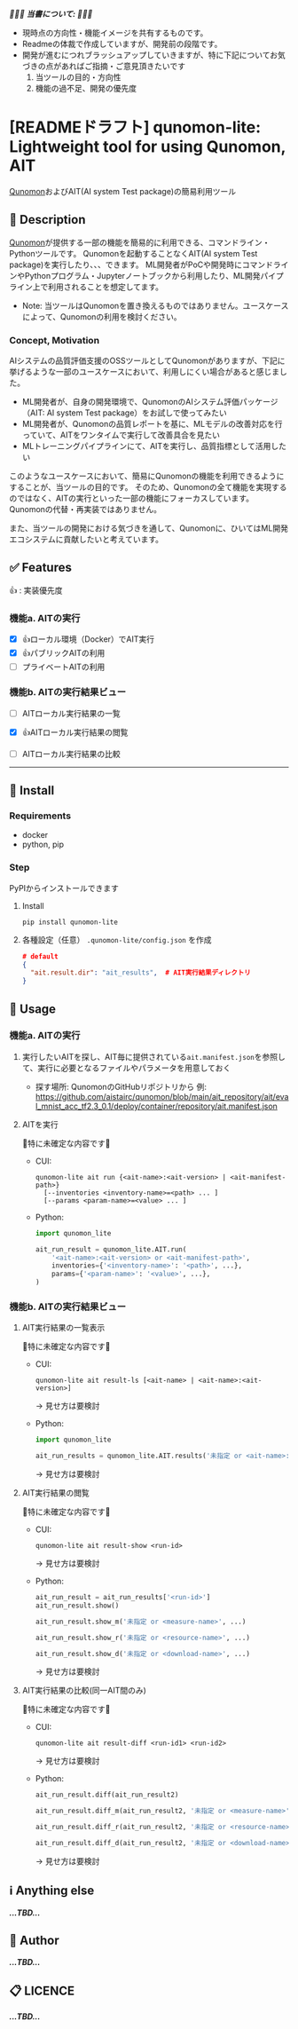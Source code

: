 ***:construction::construction::construction: 当書について: :construction::construction::construction:***
* 現時点の方向性・機能イメージを共有するものです。
* Readmeの体裁で作成していますが、開発前の段階です。
* 開発が進むにつれブラッシュアップしていきますが、特に下記についてお気づきの点があればご指摘・ご意見頂きたいです
  1. 当ツールの目的・方向性
  1. 機能の過不足、開発の優先度


# [READMEドラフト] qunomon-lite: Lightweight tool for using Qunomon, AIT

[Qunomon](https://aistairc.github.io/qunomon/)およびAIT(AI system Test package)の簡易利用ツール

## :pushpin: Description

[Qunomon](https://aistairc.github.io/qunomon/)が提供する一部の機能を簡易的に利用できる、コマンドライン・Pythonツールです。
Qunomonを起動することなくAIT(AI system Test package)を実行したり、、、できます。
ML開発者がPoCや開発時にコマンドラインやPythonプログラム・Jupyterノートブックから利用したり、ML開発パイプライン上で利用されることを想定してます。

* Note: 当ツールはQunomonを置き換えるものではありません。ユースケースによって、Qunomonの利用を検討ください。

### Concept, Motivation

AIシステムの品質評価支援のOSSツールとしてQunomonがありますが、下記に挙げるような一部のユースケースにおいて、利用しにくい場合があると感じました。
* ML開発者が、自身の開発環境で、QunomonのAIシステム評価パッケージ（AIT: AI system Test package）をお試しで使ってみたい
* ML開発者が、Qunomonの品質レポートを基に、MLモデルの改善対応を行っていて、AITをワンタイムで実行して改善具合を見たい
* MLトレーニングパイプラインにて、AITを実行し、品質指標として活用したい

このようなユースケースにおいて、簡易にQunomonの機能を利用できるようにすることが、当ツールの目的です。
そのため、Qunomonの全て機能を実現するのではなく、AITの実行といった一部の機能にフォーカスしています。
Qunomonの代替・再実装ではありません。

また、当ツールの開発における気づきを通して、Qunomonに、ひいてはML開発エコシステムに貢献したいと考えています。

## :white_check_mark: Features

:+1: : 実装優先度

### 機能a. AITの実行

* [x] :+1:ローカル環境（Docker）でAIT実行
* [x] :+1:パブリックAITの利用
* [ ] プライベートAITの利用

### 機能b. AITの実行結果ビュー

* [ ] AITローカル実行結果の一覧
* [x] :+1:AITローカル実行結果の閲覧
* [ ] AITローカル実行結果の比較


---

## :floppy_disk: Install

### Requirements

* docker
* python, pip


### Step

PyPIからインストールできます

1. Install
    ```shell
    pip install qunomon-lite
    ```

1. 各種設定（任意）
    `.qunomon-lite/config.json` を作成
    ```json
    # default
    {
      "ait.result.dir": "ait_results",  # AIT実行結果ディレクトリ
    }
    ```

## :rocket: Usage

### 機能a. AITの実行

1. 実行したいAITを探し、AIT毎に提供されている`ait.manifest.json`を参照して、実行に必要となるファイルやパラメータを用意しておく
    * 探す場所: QunomonのGitHubリポジトリから
      例: https://github.com/aistairc/qunomon/blob/main/ait_repository/ait/eval_mnist_acc_tf2.3_0.1/deploy/container/repository/ait.manifest.json

1. AITを実行

    :construction:特に未確定な内容です:construction:

    * CUI:
      ```shell
      qunomon-lite ait run {<ait-name>:<ait-version> | <ait-manifest-path>}
        [--inventories <inventory-name>=<path> ... ]
        [--params <param-name>=<value> ... ]
      ```

    * Python:
      ```python
      import qunomon_lite

      ait_run_result = qunomon_lite.AIT.run(
          '<ait-name>:<ait-version> or <ait-manifest-path>',
          inventories={'<inventory-name>': '<path>', ...},
          params={'<param-name>': '<value>', ...},
      )
      ```

### 機能b. AITの実行結果ビュー

1. AIT実行結果の一覧表示

    :construction:特に未確定な内容です:construction:

    * CUI:
      ```shell
      qunomon-lite ait result-ls [<ait-name> | <ait-name>:<ait-version>]
      ```
      → 見せ方は要検討

    * Python:
      ```python
      import qunomon_lite

      ait_run_results = qunomon_lite.AIT.results('未指定 or <ait-name>:<ait-version> or <ait-manifest-path>').ls()
      ```
      → 見せ方は要検討

1. AIT実行結果の閲覧

    :construction:特に未確定な内容です:construction:

    * CUI:
      ```shell
      qunomon-lite ait result-show <run-id>
      ```
      → 見せ方は要検討

    * Python:
      ```python
      ait_run_result = ait_run_results['<run-id>']
      ait_run_result.show()
      ```
      ```python
      ait_run_result.show_m('未指定 or <measure-name>', ...)
      ```
      ```python
      ait_run_result.show_r('未指定 or <resource-name>', ...)
      ```
      ```python
      ait_run_result.show_d('未指定 or <download-name>', ...)
      ```
      → 見せ方は要検討

1. AIT実行結果の比較(同一AIT間のみ)

    :construction:特に未確定な内容です:construction:

    * CUI:
      ```shell
      qunomon-lite ait result-diff <run-id1> <run-id2>
      ```
      → 見せ方は要検討

    * Python:
      ```python
      ait_run_result.diff(ait_run_result2)
      ```
      ```python
      ait_run_result.diff_m(ait_run_result2, '未指定 or <measure-name>', ...)
      ```
      ```python
      ait_run_result.diff_r(ait_run_result2, '未指定 or <resource-name>', ...)
      ```
      ```python
      ait_run_result.diff_d(ait_run_result2, '未指定 or <download-name>', ...)
      ```
      → 見せ方は要検討

## :information_source: Anything else

***...TBD...***

## :pencil: Author

***...TBD...***

## :clipboard: LICENCE

***...TBD...***
